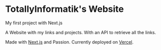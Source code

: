 
# TotallyInformatik's Website

My first project with Next.js

A Website with my links and projects. With an API to retrieve all the links.

Made with [Next.js](https://nextjs.org/) and Passion.
Currently deployed on [Vercel](linktree-alpha.vercel.app).
